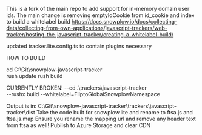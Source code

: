 This is a fork of the main repo to add support for in-memory domain user ids.
The main change is removing emptyIdCookie from id_cookie and index
to build a whitelabel build 
https://docs.snowplow.io/docs/collecting-data/collecting-from-own-applications/javascript-trackers/web-tracker/hosting-the-javascript-tracker/creating-a-whitelabel-build/

updated tracker.lite.config.ts to contain plugins necessary

HOW TO BUILD 

cd C:\Git\snowplow-javascript-tracker\
rush update
rush build

CURRENTLY BROKEN!
--cd .\trackers\javascript-tracker\
--rushx build --whitelabel=FliptoGlobalSnowplowNamespace

Output is in:
C:\Git\snowplow-javascript-tracker\trackers\javascript-tracker\dist
Take the code built for snowplow.lite and rename to ftsa.js and ftsa.js.map
Ensure you rename the mapping url and remove any header text from ftsa as well!
Publish to Azure Storage and clear CDN